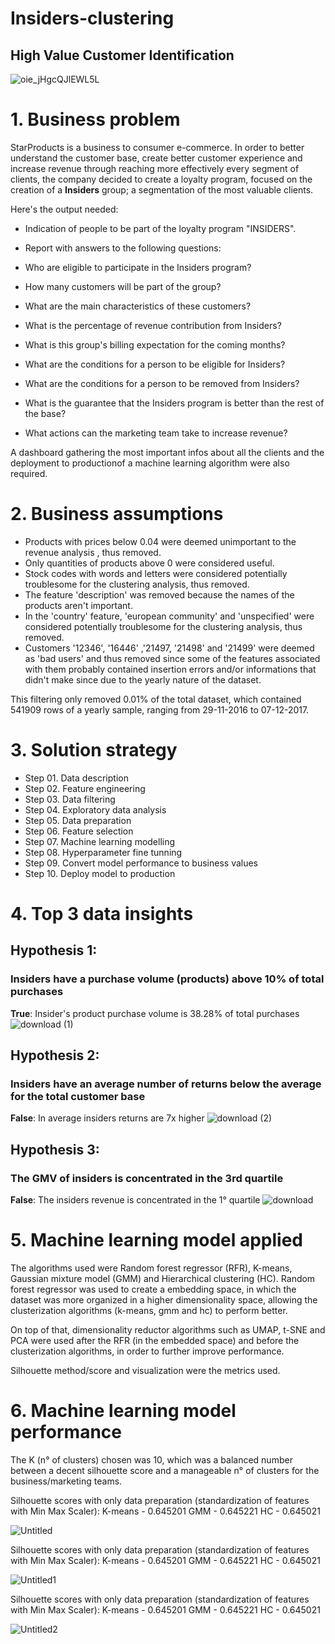 # Insiders-clustering

## High Value Customer Identification
![oie_jHgcQJlEWL5L](https://github.com/Soturno95/Insiders-clustering/assets/95311171/995e5c97-7370-466d-ad32-83e8c923b479)

# **1. Business problem**
StarProducts is a business to consumer e-commerce. In order to better understand the customer base, create better customer experience and increase revenue through reaching more effectively every segment of clients, the company decided to create a loyalty program, focused on the creation of a **Insiders** group; a segmentation of the most valuable clients. 

Here's the output needed:

- Indication of people to be part of the loyalty program "INSIDERS".

- Report with answers to the following questions:

- Who are eligible to participate in the Insiders program?

- How many customers will be part of the group?

- What are the main characteristics of these customers?

- What is the percentage of revenue contribution from Insiders?

- What is this group's billing expectation for the coming months?

- What are the conditions for a person to be eligible for Insiders?

- What are the conditions for a person to be removed from Insiders?

- What is the guarantee that the Insiders program is better than the rest of the base?

- What actions can the marketing team take to increase revenue?

A dashboard gathering the most important infos about all the clients and the deployment to productionof a machine learning algorithm were also required. 

# **2. Business assumptions**
- Products with prices below 0.04 were deemed unimportant to the revenue analysis , thus removed.
- Only quantities  of products above 0 were considered useful.
- Stock codes with words and letters were considered potentially troublesome for the clustering analysis, thus removed.
- The feature 'description' was removed because the names of the products aren't important.
- In the 'country' feature, 'european community' and 'unspecified' were considered potentially troublesome for the clustering analysis, thus removed.
- Customers '12346', '16446' ,'21497, '21498' and '21499' were deemed as 'bad users' and thus removed since some of the features associated with them probably contained insertion errors and/or informations that didn't make since due to the yearly nature of the dataset. 

This filtering only removed 0.01% of the total dataset, which contained 541909 rows of a yearly sample, ranging from 29-11-2016 to 07-12-2017.

# **3. Solution strategy**

- Step 01. Data description
- Step 02. Feature engineering
- Step 03. Data filtering
- Step 04. Exploratory data analysis
- Step 05. Data preparation
- Step 06. Feature selection
- Step 07. Machine learning modelling
- Step 08. Hyperparameter fine tunning
- Step 09. Convert model performance to business values
- Step 10. Deploy model to production

# **4. Top 3 data insights**

## Hypothesis 1:
### Insiders have a purchase volume (products) above 10% of total purchases
**True**: Insider's product purchase volume is 38.28% of total purchases
![download (1)](https://github.com/Soturno95/Insiders-clustering/assets/95311171/dc2e8d69-fe96-4231-a076-9f34147b9acf)

## Hypothesis 2:  
### Insiders have an average number of returns below the average for the total customer base
**False**: In average insiders returns are 7x higher
![download (2)](https://github.com/Soturno95/Insiders-clustering/assets/95311171/5eb1ee1c-0476-42ed-83ea-e749770c39bb)

## Hypothesis 3:
### The GMV of insiders is concentrated in the 3rd quartile
**False**: The insiders revenue is concentrated in the 1° quartile
![download](https://github.com/Soturno95/Insiders-clustering/assets/95311171/ed986d33-a07e-4159-a343-377707164a64)

# **5. Machine learning model applied**

The algorithms used were Random forest regressor (RFR), K-means, Gaussian mixture model (GMM) and Hierarchical clustering (HC). Random forest regressor was used to create a embedding space, in which the dataset was more organized in a higher dimensionality space, allowing the clusterization algorithms (k-means, gmm and hc) to perform better.

On top of that, dimensionality reductor algorithms such as UMAP, t-SNE and PCA were used after the RFR (in the embedded space) and before the clusterization algorithms, in order to further improve performance.

Silhouette method/score and visualization were the metrics used.

# **6. Machine learning model performance**

The K (n° of clusters) chosen was 10, which was a balanced number between a decent silhouette score and a manageable n° of clusters for the business/marketing teams.

Silhouette scores with only data preparation (standardization of features with Min Max Scaler):
K-means - 0.645201
GMM - 0.645221
HC - 0.645021

![Untitled](https://github.com/Soturno95/Insiders-clustering/assets/95311171/04ddfa48-82c8-4d9f-830f-16c4924ce848)   

Silhouette scores with only data preparation (standardization of features with Min Max Scaler):
K-means - 0.645201
GMM - 0.645221
HC - 0.645021

![Untitled1](https://github.com/Soturno95/Insiders-clustering/assets/95311171/ea93be1b-581e-4007-824b-67e2e2f43fed)   

Silhouette scores with only data preparation (standardization of features with Min Max Scaler):
K-means - 0.645201
GMM - 0.645221
HC - 0.645021

![Untitled2](https://github.com/Soturno95/Insiders-clustering/assets/95311171/0699b854-c55e-4a95-946a-35e7bf268b8a)   

